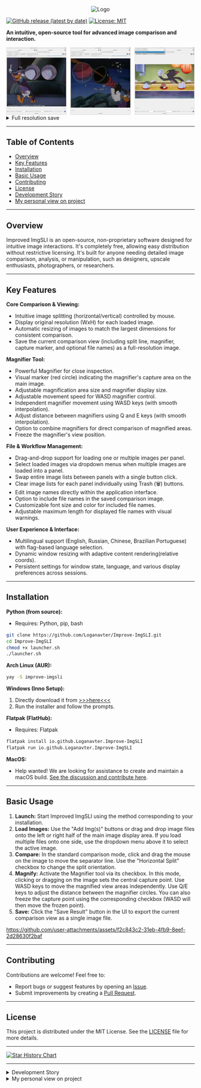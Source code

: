 <p align="center"><img src="https://raw.githubusercontent.com/johnpetersa19/Improve-ImgSLI/037ab021aa79aa40a85a25d591e887dca85cd50d/src/icons/logo-github%20.svg" alt="Logo" width="384">

[![GitHub release (latest by date)](https://img.shields.io/github/v/release/Loganavter/Improve-ImgSLI?style=flat-square)](https://github.com/Loganavter/Improve-ImgSLI/releases/latest)
[![License: MIT](https://img.shields.io/github/license/Loganavter/Improve-ImgSLI?style=flat-square)](LICENSE)

**An intuitive, open-source tool for advanced image comparison and interaction.**

<div style="display: flex; justify-content: space-between;">
    <img src="https://raw.githubusercontent.com/Loganavter/Improve-ImgSLI/v3.1.0/media/10.png" alt="Side-by-side comparison with vertical split" style="width: 32%;">
    <img src="https://raw.githubusercontent.com/Loganavter/Improve-ImgSLI/v3.1.0/media/11.png" alt="Magnifying glass tool inspecting details" style="width: 32%;">
    <img src="https://raw.githubusercontent.com/Loganavter/Improve-ImgSLI/v3.1.0/media/12.png" alt="Language selection interface" style="width: 32%;">
</div>
<details>
     <summary>Full resolution save</summary>
     <img src="https://raw.githubusercontent.com/Loganavter/Improve-ImgSLI/v3.1.1/media/13.png" alt="Another feature example" style="width: 33%;">
</details>

---

## Table of Contents

*   [Overview](#overview)
*   [Key Features](#key-features)
*   [Installation](#installation)
*   [Basic Usage](#basic-usage)
*   [Contributing](#contributing)
*   [License](#license)
*   [Development Story](#development-story)
*   [My personal view on project](#my-personal-view)

---

## Overview <a name="overview"></a>

Improved ImgSLI is an open-source, non-proprietary software designed for intuitive image interactions. It's completely free, allowing easy distribution without restrictive licensing. It's built for anyone needing detailed image comparison, analysis, or manipulation, such as designers, upscale enthusiasts, photographers, or researchers.

---

## Key Features <a name="key-features"></a>

**Core Comparison & Viewing:**
*   Intuitive image splitting (horizontal/vertical) controlled by mouse.
*   Display original resolution (WxH) for each loaded image.
*   Automatic resizing of images to match the largest dimensions for consistent comparison.
*   Save the current comparison view (including split line, magnifier, capture marker, and optional file names) as a full-resolution image.

**Magnifier Tool:**
*   Powerful Magnifier for close inspection.
*   Visual marker (red circle) indicating the magnifier's capture area on the main image.
*   Adjustable magnification area size and magnifier display size.
*   Adjustable movement speed for WASD magnifier control.
*   Independent magnifier movement using WASD keys (with smooth interpolation).
*   Adjust distance between magnifiers using Q and E keys (with smooth interpolation).
*   Option to combine magnifiers for direct comparison of magnified areas.
*   Freeze the magnifier's view position.

**File & Workflow Management:**
*   Drag-and-drop support for loading one or multiple images per panel.
*   Select loaded images via dropdown menus when multiple images are loaded into a panel.
*   Swap entire image lists between panels with a single button click.
*   Clear image lists for each panel individually using Trash (🗑️) buttons.
*   Edit image names directly within the application interface.
*   Option to include file names in the saved comparison image.
*   Customizable font size and color for included file names.
*   Adjustable maximum length for displayed file names with visual warnings.

**User Experience & Interface:**
*   Multilingual support (English, Russian, Chinese, Brazilian Portuguese) with flag-based language selection.
*   Dynamic window resizing with adaptive content rendering(relative coords).
*   Persistent settings for window state, language, and various display preferences across sessions.

---

## Installation <a name="installation"></a>

**Python (from source):**
*   Requires: Python, pip, bash
```bash
git clone https://github.com/Loganavter/Improve-ImgSLI.git
cd Improve-ImgSLI
chmod +x launcher.sh
./launcher.sh
```

**Arch Linux (AUR):**
```bash
yay -S improve-imgsli
```

**Windows (Inno Setup):**
1.  Directly download it from [>>>here<<<](https://github.com/Loganavter/Improve-ImgSLI/releases/download/v3.1.2/Improve_ImgSLI.exe)
2.  Run the installer and follow the prompts.

**Flatpak (FlatHub):**
*   Requires: Flatpak
```bash
flatpak install io.github.Loganavter.Improve-ImgSLI
flatpak run io.github.Loganavter.Improve-ImgSLI
```

**MacOS:**
*   Help wanted! We are looking for assistance to create and maintain a macOS build. [See the discussion and contribute here](https://github.com/Loganavter/Improve-ImgSLI/pull/15).

---

## Basic Usage <a name="basic-usage"></a>

1.  **Launch:** Start Improved ImgSLI using the method corresponding to your installation.
2.  **Load Images:** Use the "Add Img(s)" buttons or drag and drop image files onto the left or right half of the main image display area. If you load multiple files onto one side, use the dropdown menu above it to select the active image.
3.  **Compare:** In the standard comparison mode, click and drag the mouse on the image to move the separator line. Use the "Horizontal Split" checkbox to change the split orientation.
4.  **Magnify:** Activate the Magnifier tool via its checkbox. In this mode, clicking or dragging on the image sets the central capture point. Use WASD keys to move the magnified view areas independently. Use Q/E keys to adjust the distance between the magnifier circles. You can also freeze the capture point using the corresponding checkbox (WASD will then move the frozen point).
5.  **Save:** Click the "Save Result" button in the UI to export the current comparison view as a single image file.

https://github.com/user-attachments/assets/f2c843c2-31eb-4fb9-8eef-2d28630f2baf

---

## Contributing <a name="contributing"></a>

Contributions are welcome! Feel free to:
*   Report bugs or suggest features by opening an [Issue](https://github.com/Loganavter/Improve-ImgSLI/issues).
*   Submit improvements by creating a [Pull Request](https://github.com/Loganavter/Improve-ImgSLI/pulls).

---

## License <a name="license"></a>

This project is distributed under the MIT License. See the [LICENSE](https://github.com/Loganavter/Improve-ImgSLI/blob/main/LICENSE.txt) file for more details.

---

[![Star History Chart](https://api.star-history.com/svg?repos=Loganavter/Improve-ImgSLI&type=Date)](https://star-history.com/#loganavter/Improve-ImgSLI&Date)

---

<details>
<summary>Development Story <a name="development-story"></a></summary>

Originally, Improve ImgSLI was fully crafted by ChatGPT in September 2024 to simplify creating comparison images for my work, offering basic image comparison functionality. In October, I discovered Claude and used it to enhance the tool with a magnifier feature and drag-and-drop support.

By November, with Claude’s help, I refined the magnifier, adding options to freeze the view position and merge magnifiers. However, the growing codebase—coupled with Claude’s 8k token context limit—made full regeneration impossible, forcing me to manually edit sections. I turned to Gemini, which assisted in integrating changes, though not all generated code was successful. Some features were postponed, and others were intentionally disabled to avoid bugs.

In early December, I experimented with adaptive magnifier positioning tied to window resizing, but the results were unsatisfactory, and I abandoned the effort. Then, in January 2025, a user [request](https://github.com/Loganavter/Improve-ImgSLI/issues/1) to enable window resizing prompted me to explore DeepSeek—a breakthrough AI with Chain-of-Thought reasoning at the time. DeepSeek helped implement this feature, while Gemini seamlessly incorporated it and other updates into the existing code.

In February 2025, I resumed enhancing Improve ImgSLI. With Claude Sonnet 3.7, I added dynamic image swapping via a button, a language dictionary, and further magnifier improvements, along with a help tooltip in the top-right corner. Soon after, I gained access to Grok 3—first on X, then via its website after a quick Google search. Grok 3 proved invaluable: its DeepThink model efficiently resolved persistent bugs, outperforming DeepSeek, while its generous query limits and smart standard model kept development flowing smoothly. It optimized rendering updates, introduced file name display and editing, and fixed fullscreen mode issues.

In late March 2025, I focused on improving cross-platform compatibility. Gemini and Grok, utilizing their web search functions, helped draft the necessary build and packaging scripts. While I initially hoped for community assistance with maintaining builds for different platforms, skepticism from some potential contributors about the project's AI-assisted origins meant this became a solo undertaking. Consequently, preparing each platform release was time-intensive, taking considerable effort, though this thorough process did help uncover and resolve several remaining bugs before the successful launch of the cross-platform versions. However, additional reviews and inspections delayed the publication on flathab until mid-April. But during this time, I also managed to fix a few more bugs and add a list cleanup feature.

In general, if do not take into account the price of my personal time, which is about 3.5 weeks in total, then this project cost me about $ 30. I got the AUR maintainer for free, so we don't take it into account either :)
</details>
<details>
<summary>My personal view on project<a name="my-personal-view"></summary>
Initially, I was forced to create this program for illustrations in my article. I relied entirely on the design of the website - imgsli.com , hence the name. However, something like badsli. But over time, everything has improved, and now I can be proud of this most useful public asset, just like VideoCut Kahive, on whose principles I also partially relied, and in general it is my very valuable tool that saves a lot of time. That is, I could do the same job as this program manually, but it is much more convenient when it does not take 2-5 minutes, inconvenient frame selection, knowledge of ffmpeg and other things for cropping without transcoding. But this program does exactly the same thing, but in 30 seconds and with a user-friendly interface.
</details>

